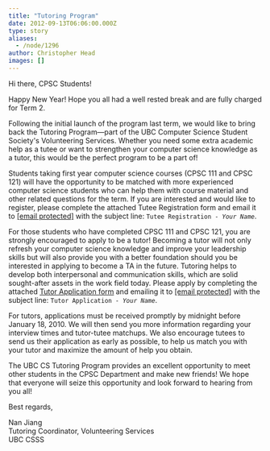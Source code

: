 ```yaml
---
title: "Tutoring Program"
date: 2012-09-13T06:06:00.000Z
type: story
aliases:
  - /node/1296
author: Christopher Head
images: []
---
```


<div class="field field-name-body field-type-text-with-summary field-label-hidden"><div class="field-items"><div class="field-item even"><p>Hi there, CPSC Students!</p>
<p>Happy New Year! Hope you all had a well rested break and are fully charged for Term 2.</p>
<p>Following the initial launch of the program last term, we would like to bring back the Tutoring Program&#x2014;part of the UBC Computer Science Student Society&apos;s Volunteering Services. Whether you need some extra academic help as a tutee or want to strengthen your computer science knowledge as a tutor, this would be the perfect program to be a part of!</p>
<p>Students taking first year computer science courses (CPSC 111 and CPSC 121) will have the opportunity to be matched with more experienced computer science students who can help them with course material and other related questions for the term. If you are interested and would like to register, please complete the attached Tutee Registration form and email it to <a href="/cdn-cgi/l/email-protection#245051504b5664504c41475146410a4745"><span class="__cf_email__" data-cfemail="91e5e4e5fee3d1e5f9f4f2e4f3f4bff2f0">[email&#xA0;protected]</span></a> with the subject line: <code>Tutee Registration - <var>Your Name</var></code>.</p>
<p>For those students who have completed CPSC 111 and CPSC 121, you are strongly encouraged to apply to be a tutor! Becoming a tutor will not only refresh your computer science knowledge and improve your leadership skills but will also provide you with a better foundation should you be interested in applying to become a TA in the future. Tutoring helps to develop both interpersonal and communication skills, which are solid sought-after assets in the work field today. Please apply by completing the attached <a href="/files/2009WT2%20Tutor%20Application.doc">Tutor Application form</a> and emailing it to <a href="/cdn-cgi/l/email-protection#ccb8b9b8a3be8cb8a4a9afb9aea9e2afad"><span class="__cf_email__" data-cfemail="641011100b1624100c01071106014a0705">[email&#xA0;protected]</span></a> with the subject line: <code>Tutor Application - <var>Your Name</var></code>.</p>
<p>For tutors, applications must be received promptly by midnight before January 18, 2010. We will then send you more information regarding your interview times and tutor-tutee matchups. We also encourage tutees to send us their application as early as possible, to help us match you with your tutor and maximize the amount of help you obtain.</p>
<p>The UBC CS Tutoring Program provides an excellent opportunity to meet other students in the CPSC Department and make new friends! We hope that everyone will seize this opportunity and look forward to hearing from you all!</p>
<p>Best regards,</p>
<p>Nan Jiang<br>
Tutoring Coordinator, Volunteering Services<br>
UBC CSSS</p>
</div></div></div>    <footer>
          </footer>